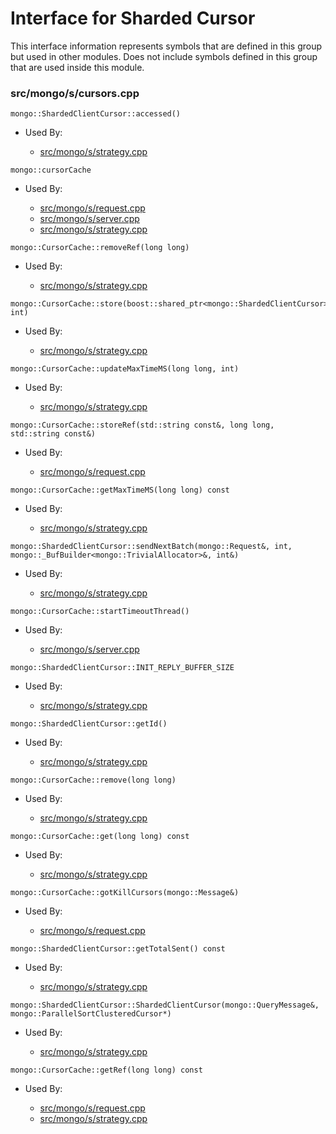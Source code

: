 
# Interface for Sharded Cursor
This interface information represents symbols that are defined in this group but used in other modules.  Does not include symbols defined in this group that are used inside this module.

### src/mongo/s/cursors.cpp

<div></div>

    mongo::ShardedClientCursor::accessed()

- Used By:

    - [src/mongo/s/strategy.cpp](../../../../network/network\_core)

<div></div>

    mongo::cursorCache

- Used By:

    - [src/mongo/s/request.cpp](../../../../network/network\_core)
    - [src/mongo/s/server.cpp](../../../../process\_management/mongos\_and\_mongod\_mains)
    - [src/mongo/s/strategy.cpp](../../../../network/network\_core)

<div></div>

    mongo::CursorCache::removeRef(long long)

- Used By:

    - [src/mongo/s/strategy.cpp](../../../../network/network\_core)

<div></div>

    mongo::CursorCache::store(boost::shared_ptr<mongo::ShardedClientCursor>, int)

- Used By:

    - [src/mongo/s/strategy.cpp](../../../../network/network\_core)

<div></div>

    mongo::CursorCache::updateMaxTimeMS(long long, int)

- Used By:

    - [src/mongo/s/strategy.cpp](../../../../network/network\_core)

<div></div>

    mongo::CursorCache::storeRef(std::string const&, long long, std::string const&)

- Used By:

    - [src/mongo/s/request.cpp](../../../../network/network\_core)

<div></div>

    mongo::CursorCache::getMaxTimeMS(long long) const

- Used By:

    - [src/mongo/s/strategy.cpp](../../../../network/network\_core)

<div></div>

    mongo::ShardedClientCursor::sendNextBatch(mongo::Request&, int, mongo::_BufBuilder<mongo::TrivialAllocator>&, int&)

- Used By:

    - [src/mongo/s/strategy.cpp](../../../../network/network\_core)

<div></div>

    mongo::CursorCache::startTimeoutThread()

- Used By:

    - [src/mongo/s/server.cpp](../../../../process\_management/mongos\_and\_mongod\_mains)

<div></div>

    mongo::ShardedClientCursor::INIT_REPLY_BUFFER_SIZE

- Used By:

    - [src/mongo/s/strategy.cpp](../../../../network/network\_core)

<div></div>

    mongo::ShardedClientCursor::getId()

- Used By:

    - [src/mongo/s/strategy.cpp](../../../../network/network\_core)

<div></div>

    mongo::CursorCache::remove(long long)

- Used By:

    - [src/mongo/s/strategy.cpp](../../../../network/network\_core)

<div></div>

    mongo::CursorCache::get(long long) const

- Used By:

    - [src/mongo/s/strategy.cpp](../../../../network/network\_core)

<div></div>

    mongo::CursorCache::gotKillCursors(mongo::Message&)

- Used By:

    - [src/mongo/s/request.cpp](../../../../network/network\_core)

<div></div>

    mongo::ShardedClientCursor::getTotalSent() const

- Used By:

    - [src/mongo/s/strategy.cpp](../../../../network/network\_core)

<div></div>

    mongo::ShardedClientCursor::ShardedClientCursor(mongo::QueryMessage&, mongo::ParallelSortClusteredCursor*)

- Used By:

    - [src/mongo/s/strategy.cpp](../../../../network/network\_core)

<div></div>

    mongo::CursorCache::getRef(long long) const

- Used By:

    - [src/mongo/s/request.cpp](../../../../network/network\_core)
    - [src/mongo/s/strategy.cpp](../../../../network/network\_core)
